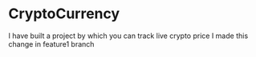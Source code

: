 # CryptoCurrency
I have built a project by which you can track live crypto price
I made this change in feature1 branch
